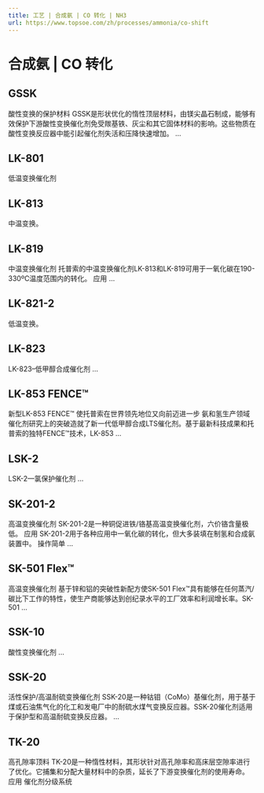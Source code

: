 ```yaml
---
title: 工艺 | 合成氨 | CO 转化 | NH3
url: https://www.topsoe.com/zh/processes/ammonia/co-shift
---
```


# 合成氨 | CO 转化

## GSSK

酸性变换的保护材料 GSSK是形状优化的惰性顶层材料，由镁尖晶石制成，能够有效保护下游酸性变换催化剂免受羰基铁、灰尘和其它固体材料的影响。这些物质在酸性变换反应器中能引起催化剂失活和压降快速增加。 ...

## LK-801

低温变换催化剂

## LK-813

中温变换。

## LK-819

中温变换催化剂 托普索的中温变换催化剂LK-813和LK-819可用于一氧化碳在190-330ºC温度范围内的转化。 应用 ...

## LK-821-2

低温变换。

## LK-823

LK-823–低甲醇合成催化剂 ...

## LK-853 FENCE™

新型LK-853 FENCE™ 使托普索在世界领先地位又向前迈进一步 氨和氢生产领域催化剂研究上的突破造就了新一代低甲醇合成LTS催化剂。基于最新科技成果和托普索的独特FENCE™技术，LK-853 ...

## LSK-2

LSK-2—氯保护催化剂 ...

## SK-201-2

高温变换催化剂 SK-201-2是一种铜促进铁/铬基高温变换催化剂，六价铬含量极低。 应用 SK-201-2用于各种应用中一氧化碳的转化，但大多装填在制氢和合成氨装置中。 操作简单 ...

## SK-501 Flex™

高温变换催化剂 基于锌和铝的突破性新配方使SK-501 Flex™具有能够在任何蒸汽/碳比下工作的特性，使生产商能够达到创纪录水平的工厂效率和利润增长率。SK-501 ...

## SSK-10

酸性变换催化剂 ...

## SSK-20

活性保护/高温耐硫变换催化剂 SSK-20是一种钴钼（CoMo）基催化剂，用于基于煤或石油焦气化的化工和发电厂中的耐硫水煤气变换反应器。SSK-20催化剂适用于保护型和高温耐硫变换反应器。 ...

## TK-20

高孔隙率顶料 TK-20是一种惰性材料，其形状针对高孔隙率和高床层空隙率进行了优化。它捕集和分配大量材料中的杂质，延长了下游变换催化剂的使用寿命。 应用 催化剂分级系统